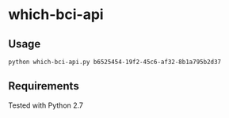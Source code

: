 # which-bci-api

## Usage

`python which-bci-api.py b6525454-19f2-45c6-af32-8b1a795b2d37`

## Requirements

Tested with Python 2.7
